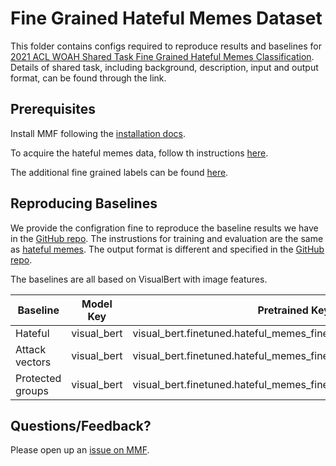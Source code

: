 # Fine Grained Hateful Memes Dataset

This folder contains configs required to reproduce results and baselines for [2021 ACL WOAH Shared Task Fine Grained Hateful Memes Classification](https://github.com/facebookresearch/fine_grained_hateful_memes). Details of shared task, including background, description, input and output format, can be found through the link.

## Prerequisites

Install MMF following the [installation docs](https://mmf.sh/docs/getting_started/installation/).

To acquire the hateful memes data, follow th instructions [here](https://github.com/facebookresearch/mmf/tree/main/projects/hateful_memes).

The additional fine grained labels can be found [here](https://github.com/facebookresearch/fine_grained_hateful_memes/tree/main/data).


## Reproducing Baselines
We provide the configration fine to reproduce the baseline results we have in the [GitHub repo](https://github.com/facebookresearch/fine_grained_hateful_memes). The instrustions for training and evaluation are the same as [hateful memes](https://github.com/facebookresearch/mmf/tree/main/projects/hateful_memes). The output format is different and specified in the [GitHub repo](https://github.com/facebookresearch/fine_grained_hateful_memes).

The baselines are all based on VisualBert with image features.

| Baseline         | Model Key      | Pretrained Key                                   | Config                                                     |
|------------------|----------------|--------------------------------------------------|------------------------------------------------------------|
| Hateful       | visual_bert | visual_bert.finetuned.hateful_memes_fine_grained.hateful              | projects/hateful_memes/fine_grained/configs/visual_bert/defaults.yaml         |
| Attack vectors       | visual_bert | visual_bert.finetuned.hateful_memes_fine_grained.attack_vectors              | projects/hateful_memes/fine_grained/configs/visual_bert/attack_vectors.yaml         |
| Protected groups       | visual_bert | visual_bert.finetuned.hateful_memes_fine_grained.protected_groups              | projects/hateful_memes/fine_grained/configs/visual_bert/protected_groups.yaml         |

## Questions/Feedback?

Please open up an [issue on MMF](https://github.com/facebookresearch/mmf/issues/new/choose).
